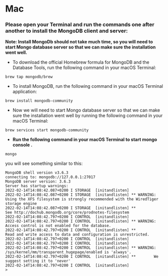 # Mac
### Please open your Terminal and run the commands one after another to install the MongoDB client and server:

**Note: Install MongoDb should not take much time, so you will need to start Mongo database server so that we can make sure the installation went well.**

- To download the official Homebrew formula for MongoDB and the Database Tools, run the following command in your macOS Terminal:

```
brew tap mongodb/brew
```

- To install MongoDB, run the following command in your macOS Terminal application:

```
brew install mongodb-community
```

- Now we will need to start Mongo database server so that we can make sure the installation went well by running the following command in your macOS Terminal:

```
brew services start mongodb-community
```

- **Run the following command in your macOS Terminal to start mongo console .**

```
mongo
```

you will see something similar to this:

`````
MongoDB shell version v3.6.3
connecting to: mongodb://127.0.0.1:27017
MongoDB server version: 3.6.3
Server has startup warnings:
2022-02-14T14:08:42.087+0200 I STORAGE  [initandlisten]
2022-02-14T14:08:42.087+0200 I STORAGE  [initandlisten] ** WARNING: Using the XFS filesystem is strongly recommended with the WiredTiger storage engine
2022-02-14T14:08:42.087+0200 I STORAGE  [initandlisten] **          See http://dochub.mongodb.org/core/prodnotes-filesystem
2022-02-14T14:08:42.797+0200 I CONTROL  [initandlisten]
2022-02-14T14:08:42.797+0200 I CONTROL  [initandlisten] ** WARNING: Access control is not enabled for the database.
2022-02-14T14:08:42.797+0200 I CONTROL  [initandlisten] **          Read and write access to data and configuration is unrestricted.
2022-02-14T14:08:42.797+0200 I CONTROL  [initandlisten]
2022-02-14T14:08:42.797+0200 I CONTROL  [initandlisten]
2022-02-14T14:08:42.797+0200 I CONTROL  [initandlisten] ** WARNING: /sys/kernel/mm/transparent_hugepage/enabled is 'always'.
2022-02-14T14:08:42.797+0200 I CONTROL  [initandlisten] **        We suggest setting it to 'never'
2022-02-14T14:08:42.797+0200 I CONTROL  [initandlisten]
>
`````